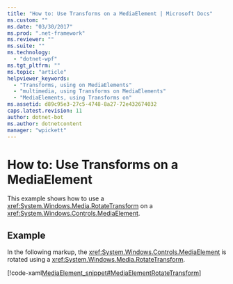 ```yaml
---
title: "How to: Use Transforms on a MediaElement | Microsoft Docs"
ms.custom: ""
ms.date: "03/30/2017"
ms.prod: ".net-framework"
ms.reviewer: ""
ms.suite: ""
ms.technology: 
  - "dotnet-wpf"
ms.tgt_pltfrm: ""
ms.topic: "article"
helpviewer_keywords: 
  - "Transforms, using on MediaElements"
  - "multimedia, using Transforms on MediaElements"
  - "MediaElements, using Transforms on"
ms.assetid: d89c95e3-27c5-4748-8a27-72e432674032
caps.latest.revision: 11
author: dotnet-bot
ms.author: dotnetcontent
manager: "wpickett"
---
```

# How to: Use Transforms on a MediaElement
This example shows how to use a              <xref:System.Windows.Media.RotateTransform> on a              <xref:System.Windows.Controls.MediaElement>.  
  
## Example  
 In the following markup, the                      <xref:System.Windows.Controls.MediaElement> is rotated using a                      <xref:System.Windows.Media.RotateTransform>.  
  
 [!code-xaml[MediaElement_snippet#MediaElementRotateTransform](../../../../samples/snippets/csharp/VS_Snippets_Wpf/MediaElement_snippet/CSharp/TransformExample.xaml#mediaelementrotatetransform)]
